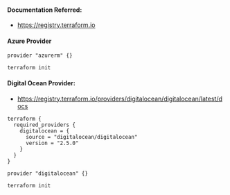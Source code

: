 #### Documentation Referred:
- https://registry.terraform.io

#### Azure Provider

```
provider "azurerm" {}
```

```
terraform init
```

#### Digital Ocean Provider:

- https://registry.terraform.io/providers/digitalocean/digitalocean/latest/docs

```
terraform {
  required_providers {
    digitalocean = {
      source = "digitalocean/digitalocean"
      version = "2.5.0"
    }
  }
}

provider "digitalocean" {}
```

```
terraform init
```
